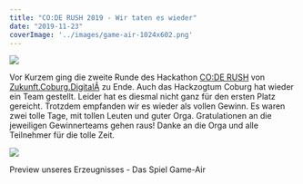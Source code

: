 ```yaml
---
title: "CO:DE RUSH 2019 - Wir taten es wieder"
date: "2019-11-23"
coverImage: '../images/game-air-1024x602.png'
---
```


![](../images/coderush.png)

Vor Kurzem ging die zweite Runde des Hackathon [CO:DE RUSH](https://www.zukunftcoburgdigital.de/code-rush/) von [Zukunft.Coburg.DigitalÂ](/https://www.zukunftcoburgdigital.de/) zu Ende. Auch das Hackzogtum Coburg hat wieder ein Team gestellt. Leider hat es diesmal nicht ganz für den ersten Platz gereicht. Trotzdem empfanden wir es wieder als vollen Gewinn. Es waren zwei tolle Tage, mit tollen Leuten und guter Orga. Gratulationen an die jeweiligen Gewinnerteams gehen raus! Danke an die Orga und alle Teilnehmer für die tolle Zeit.

![](../images/game-air-1024x602.png)

Preview unseres Erzeugnisses - Das Spiel Game-Air
